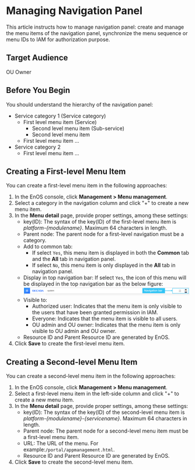 # Managing Navigation Panel

This article instructs how to manage navigation panel: create and manage the menu items of the navigation panel, synchronize the menu sequence or menu IDs to IAM for authorization purpose.


## Target Audience
   OU Owner


## Before You Begin

You should understand the hierarchy of the navigation panel:

 - Service category 1 (Service category)
   + First level menu item (Service)
     - Second level menu item (Sub-service)
     - Second level menu item
   + First level menu item
     ...
 - Service category 2
   + First level menu item
     ...


## Creating a First-level Menu Item

You can create a first-level menu item in the following approaches:

1. In the EnOS console, click **Management > Menu management**.
2. Select a category in the navigation column and click "+" to create a new menu item.
3. In the **Menu detail** page, provide proper settings, among these settings:
   - key(ID): The syntax of the key(ID) of the first-level menu item is _platform-{modulename}_. Maximum 64 characters in length.
   - Parent node: The parent node for a first-level navigation must be a category.
   - Add to common tab:
     + If select `Yes`, this menu item is displayed in both the **Common** tab and the **All** tab in navigation panel.
     + If select `No`, this menu item is only displayed in the **All** tab in navigation panel.
   -  Display in top navigation bar: If select `Yes`, the icon of this menu will be displayed in the top navigation bar as the below figure:
      ![Image](../media/navigationbar.png)
   - Visible to:
     + Authorized user: Indicates that the menu item is only visible to the users that have been granted permission in IAM.
     + Everyone: Indicates that the menu item is visible to all users.
     + OU admin and OU owner: Indicates that the menu item is only visible to OU admin and OU owner.  
   - Resource ID and Parent Resource ID are generated by EnOS.
4. Click **Save** to create the first-level menu item.


## Creating a Second-level Menu Item

You can create a second-level menu item in the following approaches:

1. In the EnOS console, click **Management > Menu management**.
2. Select a first-level menu item in the left-side column and click "+" to create a new menu item.
3. In the **Menu detail** page, provide proper settings, among these settings:
   - key(ID): The syntax of the key(ID) of the second-level menu item is _platform-{modulename}-{servicename}_. Maximum 64 characters in length.
   - Parent node: The parent node for a second-level menu item must be a first-level menu item.
   - URL: The URL of the menu. For example:`/portal/appmanagement.html`.
   - Resource ID and Parent Resource ID are generated by EnOS.
4. Click **Save** to create the second-level menu item.
